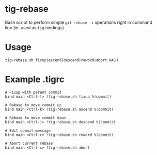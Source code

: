 # tig-rebase
Bash script to perform simple ```git rebase -i``` operations right in command line (ie. used as ```tig``` bindings)
# Usage
```
tig-rebase.sh fixup|ascend|descend|reword|abort HASH
```
# Example .tigrc
```
# Fixup with parent commit
bind main <Ctrl-f> !tig-rebase.sh fixup %(commit)

# Rebase to move commit up
bind main <Ctrl-k> !tig-rebase.sh ascend %(commit)

# Rebase to move commit down
bind main <Ctrl-j> !tig-rebase.sh descend %(commit)

# Edit commit message
bind main <Ctrl-r> !tig-rebase.sh reword %(commit)

# Abort current rebase
bind main <Ctrl-x> !tig-rebase.sh abort
```
